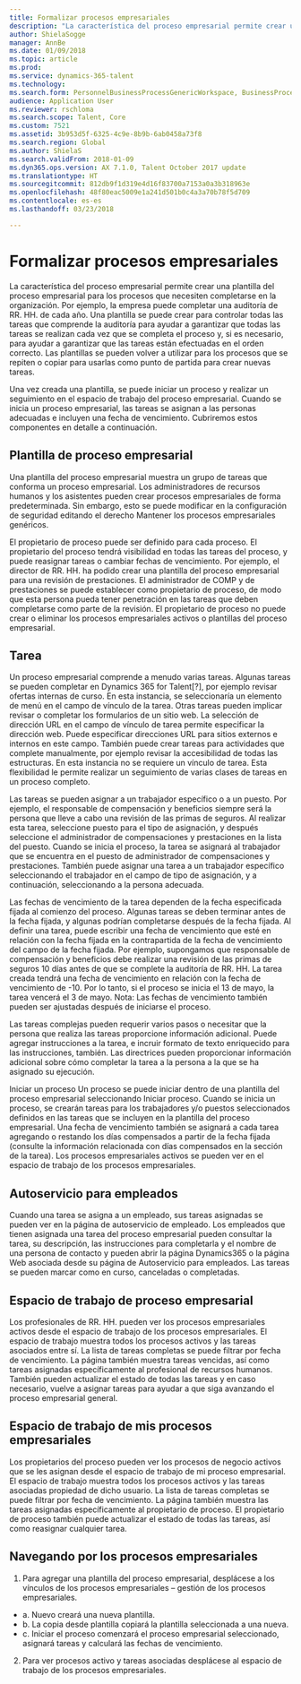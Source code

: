 ```yaml
---
title: Formalizar procesos empresariales
description: "La característica del proceso empresarial permite crear una plantilla del proceso empresarial para los procesos que necesiten completarse en la organización."
author: ShielaSogge
manager: AnnBe
ms.date: 01/09/2018
ms.topic: article
ms.prod: 
ms.service: dynamics-365-talent
ms.technology: 
ms.search.form: PersonnelBusinessProcessGenericWorkspace, BusinessProcessGenericTemplateListpage, BusinessProcessGenericMyTemplates, BusinessProcessGroupAssignment
audience: Application User
ms.reviewer: rschloma
ms.search.scope: Talent, Core
ms.custom: 7521
ms.assetid: 3b953d5f-6325-4c9e-8b9b-6ab0458a73f8
ms.search.region: Global
ms.author: ShielaS
ms.search.validFrom: 2018-01-09
ms.dyn365.ops.version: AX 7.1.0, Talent October 2017 update
ms.translationtype: HT
ms.sourcegitcommit: 812db9f1d319e4d16f83700a7153a0a3b318963e
ms.openlocfilehash: 48f80eac5009e1a241d501b0c4a3a70b78f5d709
ms.contentlocale: es-es
ms.lasthandoff: 03/23/2018

---
```

# <a name="formalize-business-processes"></a>Formalizar procesos empresariales
La característica del proceso empresarial permite crear una plantilla del proceso empresarial para los procesos que necesiten completarse en la organización. Por ejemplo, la empresa puede completar una auditoría de RR. HH. de cada año. Una plantilla se puede crear para controlar todas las tareas que comprende la auditoría para ayudar a garantizar que todas las tareas se realizan cada vez que se completa el proceso y, si es necesario, para ayudar a garantizar que las tareas están efectuadas en el orden correcto. Las plantillas se pueden volver a utilizar para los procesos que se repiten o copiar para usarlas como punto de partida para crear nuevas tareas.

Una vez creada una plantilla, se puede iniciar un proceso y realizar un seguimiento en el espacio de trabajo del proceso empresarial.  Cuando se inicia un proceso empresarial, las tareas se asignan a las personas adecuadas e incluyen una fecha de vencimiento. Cubriremos estos componentes en detalle a continuación.

## <a name="business-process-template"></a>Plantilla de proceso empresarial
Una plantilla del proceso empresarial muestra un grupo de tareas que conforma un proceso empresarial. Los administradores de recursos humanos y los asistentes pueden crear procesos empresariales de forma predeterminada.  Sin embargo, esto se puede modificar en la configuración de seguridad editando el derecho Mantener los procesos empresariales genéricos.

El propietario de proceso puede ser definido para cada proceso.  El propietario del proceso tendrá visibilidad en todas las tareas del proceso, y puede reasignar tareas o cambiar fechas de vencimiento.  Por ejemplo, el director de RR. HH. ha podido crear una plantilla del proceso empresarial para una revisión de prestaciones.  El administrador de COMP y de prestaciones se puede establecer como propietario de proceso, de modo que esta persona pueda tener penetración en las tareas que deben completarse como parte de la revisión.  El propietario de proceso no puede crear o eliminar los procesos empresariales activos o plantillas del proceso empresarial.

## <a name="task"></a>Tarea
Un proceso empresarial comprende a menudo varias tareas. Algunas tareas se pueden completar en Dynamics 365 for Talent[?], por ejemplo revisar ofertas internas de curso. En esta instancia, se seleccionaría un elemento de menú en el campo de vínculo de la tarea. Otras tareas pueden implicar revisar o completar los formularios de un sitio web. La selección de dirección URL en el campo de vínculo de tarea permite especificar la dirección web. Puede especificar direcciones URL para sitios externos e internos en este campo. También puede crear tareas para actividades que complete manualmente, por ejemplo revisar la accesibilidad de todas las estructuras. En esta instancia no se requiere un vínculo de tarea. Esta flexibilidad le permite realizar un seguimiento de varias clases de tareas en un proceso completo.

Las tareas se pueden asignar a un trabajador específico o a un puesto. Por ejemplo, el responsable de compensación y beneficios siempre será la persona que lleve a cabo una revisión de las primas de seguros.   Al realizar esta tarea, seleccione puesto para el tipo de asignación, y después seleccione el administrador de compensaciones y prestaciones en la lista del puesto. Cuando se inicia el proceso, la tarea se asignará al trabajador que se encuentra en el puesto de administrador de compensaciones y prestaciones. También puede asignar una tarea a un trabajador específico seleccionando el trabajador en el campo de tipo de asignación, y a continuación, seleccionando a la persona adecuada.

Las fechas de vencimiento de la tarea dependen de la fecha especificada fijada al comienzo del proceso. Algunas tareas se deben terminar antes de la fecha fijada, y algunas podrían completarse después de la fecha fijada.  Al definir una tarea, puede escribir una fecha de vencimiento que esté en relación con la fecha fijada en la contrapartida de la fecha de vencimiento del campo de la fecha fijada. Por ejemplo, supongamos que responsable de compensación y beneficios debe realizar una revisión de las primas de seguros 10 días antes de que se complete la auditoría de RR. HH. La tarea creada tendrá una fecha de vencimiento en relación con la fecha de vencimiento de -10. Por lo tanto, si el proceso se inicia el 13 de mayo, la tarea vencerá el 3 de mayo. Nota: Las fechas de vencimiento también pueden ser ajustadas después de iniciarse el proceso.

Las tareas complejas pueden requerir varios pasos o necesitar que la persona que realiza las tareas proporcione información adicional. Puede agregar instrucciones a la tarea, e incruir formato de texto enriquecido para las instrucciones, también. Las directrices pueden proporcionar información adicional sobre cómo completar la tarea a la persona a la que se ha asignado su ejecución.

Iniciar un proceso Un proceso se puede iniciar dentro de una plantilla del proceso empresarial seleccionando Iniciar proceso.  Cuando se inicia un proceso, se crearán tareas para los trabajadores y/o puestos seleccionados definidos en las tareas que se incluyen en la plantilla del proceso empresarial. Una fecha de vencimiento también se asignará a cada tarea agregando o restando los días compensados a partir de la fecha fijada (consulte la información relacionada con días compensados en la sección de la tarea). Los procesos empresariales activos se pueden ver en el espacio de trabajo de los procesos empresariales. 

## <a name="employee-self-service"></a>Autoservicio para empleados
Cuando una tarea se asigna a un empleado, sus tareas asignadas se pueden ver en la página de autoservicio de empleado. Los empleados que tienen asignada una tarea del proceso empresarial pueden consultar la tarea, su descripción, las instrucciones para completarla y el nombre de una persona de contacto y pueden abrir la página Dynamics365 o la página Web asociada desde su página de Autoservicio para empleados. Las tareas se pueden marcar como en curso, canceladas o completadas.

## <a name="business-process-workspace"></a>Espacio de trabajo de proceso empresarial
Los profesionales de RR. HH. pueden ver los procesos empresariales activos desde el espacio de trabajo de los procesos empresariales. El espacio de trabajo muestra todos los procesos activos y las tareas asociados entre sí. La lista de tareas completas se puede filtrar por fecha de vencimiento. La página también muestra tareas vencidas, así como tareas asignadas específicamente al profesional de recursos humanos. También pueden actualizar el estado de todas las tareas y en caso necesario, vuelve a asignar tareas para ayudar a que siga avanzando el proceso empresarial general.

## <a name="my-business-processes-workspace"></a>Espacio de trabajo de mis procesos empresariales
Los propietarios del proceso pueden ver los procesos de negocio activos que se les asignan desde el espacio de trabajo de mi proceso empresarial. El espacio de trabajo muestra todos los procesos activos y las tareas asociadas propiedad de dicho usuario.  La lista de tareas completas se puede filtrar por fecha de vencimiento. La página también muestra las tareas asignadas específicamente al propietario de proceso. El propietario de proceso también puede actualizar el estado de todas las tareas, así como reasignar cualquier tarea.

## <a name="navigating-business-processes"></a>Navegando por los procesos empresariales
1.   Para agregar una plantilla del proceso empresarial, desplácese a los vínculos de los procesos empresariales – gestión de los procesos empresariales.
 - a.   Nuevo creará una nueva plantilla.
 - b.   La copia desde plantilla copiará la plantilla seleccionada a una nueva.
 - c.   Iniciar el proceso comenzará el proceso empresarial seleccionado, asignará tareas y calculará las fechas de vencimiento.  
2.  Para ver procesos activo y tareas asociadas desplácese al espacio de trabajo de los procesos empresariales.

